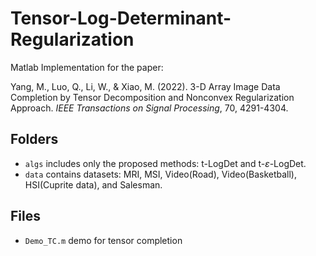 # Tensor-Log-Determinant-Regularization
Matlab Implementation for the paper:

Yang, M., Luo, Q., Li, W., & Xiao, M. (2022). 3-D Array Image Data Completion by Tensor Decomposition and Nonconvex Regularization Approach. *IEEE Transactions on Signal Processing*, 70, 4291-4304.


## Folders
- `algs` includes only the proposed methods: $\text{t-LogDet}$ and $\text{t-}\varepsilon\text{-LogDet}$.
- `data` contains datasets: MRI, MSI, Video(Road), Video(Basketball), HSI(Cuprite data), and Salesman.

## Files
- `Demo_TC.m` demo for tensor completion
